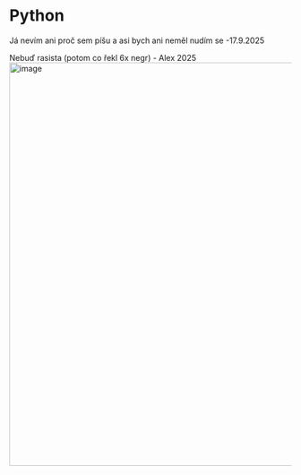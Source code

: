 # Python

Já nevím ani proč sem píšu a asi bych ani neměl
nudím se -17.9.2025

Nebuď rasista (potom co řekl 6x negr)
      - Alex 2025
<img width="1080" height="720" alt="image" src="https://github.com/user-attachments/assets/5096cbba-418f-4ee3-9be5-8afeead0ecae" />
